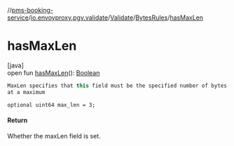 //[pms-booking-service](../../../../index.md)/[io.envoyproxy.pgv.validate](../../index.md)/[Validate](../index.md)/[BytesRules](index.md)/[hasMaxLen](has-max-len.md)

# hasMaxLen

[java]\
open fun [hasMaxLen](has-max-len.md)(): [Boolean](https://kotlinlang.org/api/core/kotlin-stdlib/kotlin/-boolean/index.html)

```kotlin
MaxLen specifies that this field must be the specified number of bytes
at a maximum

```
`optional uint64 max_len = 3;`

#### Return

Whether the maxLen field is set.
